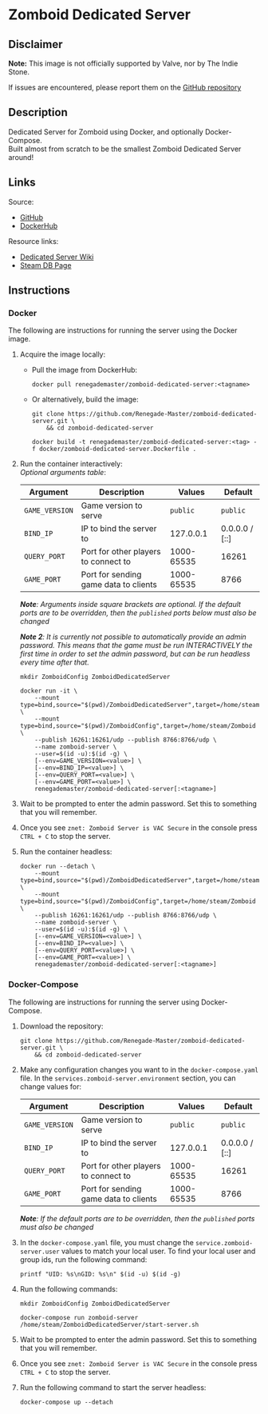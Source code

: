 # Zomboid Dedicated Server

## Disclaimer

**Note:** This image is not officially supported by Valve, nor by The Indie Stone.

If issues are encountered, please report them on
the [GitHub repository](https://github.com/Renegade-Master/zomboid-dedicated-server/issues/new/choose)

## Description

Dedicated Server for Zomboid using Docker, and optionally Docker-Compose.  
Built almost from scratch to be the smallest Zomboid Dedicated Server around!

## Links

Source:

- [GitHub](https://github.com/Renegade-Master/zomboid-dedicated-server)
- [DockerHub](https://hub.docker.com/r/renegademaster/zomboid-dedicated-server)

Resource links:

- [Dedicated Server Wiki](https://pzwiki.net/wiki/Dedicated_Server)
- [Steam DB Page](https://steamdb.info/app/380870/)

## Instructions

### Docker

The following are instructions for running the server using the Docker image.

1. Acquire the image locally:
    * Pull the image from DockerHub:

      ```shell
      docker pull renegademaster/zomboid-dedicated-server:<tagname>
      ```
    * Or alternatively, build the image:

      ```shell
      git clone https://github.com/Renegade-Master/zomboid-dedicated-server.git \
          && cd zomboid-dedicated-server

      docker build -t renegademaster/zomboid-dedicated-server:<tag> -f docker/zomboid-dedicated-server.Dockerfile .
      ```

2. Run the container interactively:  
   *Optional arguments table*:

   | Argument       | Description                           | Values                   | Default          |
   |----------------|---------------------------------------|--------------------------|------------------|
   | `GAME_VERSION` | Game version to serve                 | `public`                 | `public`         |
   | `BIND_IP`      | IP to bind the server to              | 127.0.0.1                | 0.0.0.0 / \[::\] |
   | `QUERY_PORT`   | Port for other players to connect to  | 1000-65535               | 16261            |
   | `GAME_PORT`    | Port for sending game data to clients | 1000-65535               | 8766             |

   ***Note**: Arguments inside square brackets are optional. If the default ports are to be overridden, then the
   `published` ports below must also be changed*  

   ***Note 2**: It is currently not possible to automatically provide an admin password. This means that the game 
   must be run INTERACTIVELY the first time in order to set the admin password, but can be run headless every time 
   after that.* 

   ```shell
   mkdir ZomboidConfig ZomboidDedicatedServer

   docker run -it \
       --mount type=bind,source="$(pwd)/ZomboidDedicatedServer",target=/home/steam/ZomboidDedicatedServer \
       --mount type=bind,source="$(pwd)/ZomboidConfig",target=/home/steam/Zomboid \
       --publish 16261:16261/udp --publish 8766:8766/udp \
       --name zomboid-server \
       --user=$(id -u):$(id -g) \
       [--env=GAME_VERSION=<value>] \
       [--env=BIND_IP=<value>] \
       [--env=QUERY_PORT=<value>] \
       [--env=GAME_PORT=<value>] \
       renegademaster/zomboid-dedicated-server[:<tagname>]
   ```

3. Wait to be prompted to enter the admin password. Set this to something that you will remember.

4. Once you see `znet: Zomboid Server is VAC Secure` in the console press `CTRL + C` to stop the server.

5. Run the container headless:

   ```shell
   docker run --detach \
       --mount type=bind,source="$(pwd)/ZomboidDedicatedServer",target=/home/steam/ZomboidDedicatedServer \
       --mount type=bind,source="$(pwd)/ZomboidConfig",target=/home/steam/Zomboid \
       --publish 16261:16261/udp --publish 8766:8766/udp \
       --name zomboid-server \
       --user=$(id -u):$(id -g) \
       [--env=GAME_VERSION=<value>] \
       [--env=BIND_IP=<value>] \
       [--env=QUERY_PORT=<value>] \
       [--env=GAME_PORT=<value>] \
       renegademaster/zomboid-dedicated-server[:<tagname>]
   ```

### Docker-Compose

The following are instructions for running the server using Docker-Compose.

1. Download the repository:

   ```shell
   git clone https://github.com/Renegade-Master/zomboid-dedicated-server.git \
       && cd zomboid-dedicated-server
   ```

2. Make any configuration changes you want to in the `docker-compose.yaml` file. In
   the `services.zomboid-server.environment` section, you can change values for:

   | Argument       | Description                           | Values                   | Default          |
   |----------------|---------------------------------------|--------------------------|------------------|
   | `GAME_VERSION` | Game version to serve                 | `public`                 | `public`         |
   | `BIND_IP`      | IP to bind the server to              | 127.0.0.1                | 0.0.0.0 / \[::\] |
   | `QUERY_PORT`   | Port for other players to connect to  | 1000-65535               | 16261            |
   | `GAME_PORT`    | Port for sending game data to clients | 1000-65535               | 8766             |

   ***Note**: If the default ports are to be overridden, then the `published` ports must also be changed*

3. In the `docker-compose.yaml` file, you must change the `service.zomboid-server.user` values to match your local user.
   To find your local user and group ids, run the following command:

   ```shell
   printf "UID: %s\nGID: %s\n" $(id -u) $(id -g)
   ```

4. Run the following commands:

   ```shell
   mkdir ZomboidConfig ZomboidDedicatedServer

   docker-compose run zomboid-server /home/steam/ZomboidDedicatedServer/start-server.sh
   ```

5. Wait to be prompted to enter the admin password. Set this to something that you will remember.

6. Once you see `znet: Zomboid Server is VAC Secure` in the console press `CTRL + C` to stop the server.

7. Run the following command to start the server headless:

   ```shell
   docker-compose up --detach
   ```
